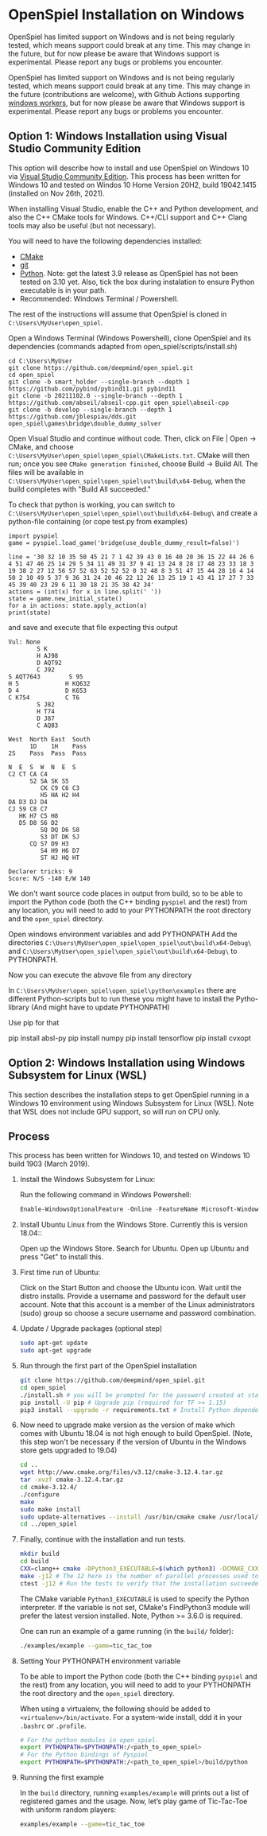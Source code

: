 # OpenSpiel Installation on Windows

OpenSpiel has limited support on Windows and is not being regularly tested,
which means support could break at any time. This may change in the future, but
for now please be aware that Windows support is experimental. Please report any
bugs or problems you encounter.

OpenSpiel has limited support on Windows and is not being regularly tested,
which means support could break at any time. This may change in the future
(contributions are welcome), with Github Actions supporting
[windows workers](https://docs.github.com/en/actions/using-github-hosted-runners/customizing-github-hosted-runners#installing-software-on-windows-runners!),
but for now please be aware that Windows support is experimental. Please report
any bugs or problems you encounter.

## Option 1: Windows Installation using Visual Studio Community Edition

This option will describe how to install and use OpenSpiel on Windows 10 via
[Visual Studio Community Edition](https://visualstudio.microsoft.com/vs/community/).
This process has been written for Windows 10 and tested on Windos 10 Home
Version 20H2, build 19042.1415 (installed on Nov 26th, 2021).

When installing Visual Studio, enable the C++ and Python development, and also
the C++ CMake tools for Windows. C++/CLI support and C++ Clang tools may also be
useful (but not necessary).

You will need to have the following dependencies installed:

*   [CMake](https://cmake.org/download/)
*   [git](https://gitforwindows.org/)
*   [Python](https://www.python.org/downloads/windows/). Note: get the latest
    3.9 release as OpenSpiel has not been tested on 3.10 yet. Also, tick the box
    during instalation to ensure Python executable is in your path.
*   Recommended: Windows Terminal / Powershell.

The rest of the instructions will assume that OpenSpiel is cloned in
`C:\Users\MyUser\open_spiel`.

Open a Windows Terminal (Windows Powershell), clone OpenSpiel and its dependencies (commands adapted
from open_spiel/scripts/install.sh)

```
cd C:\Users\MyUser
git clone https://github.com/deepmind/open_spiel.git
cd open_spiel
git clone -b smart_holder --single-branch --depth 1 https://github.com/pybind/pybind11.git pybind11
git clone -b 20211102.0 --single-branch --depth 1 https://github.com/abseil/abseil-cpp.git open_spiel\abseil-cpp
git clone -b develop --single-branch --depth 1 https://github.com/jblespiau/dds.git open_spiel\games\bridge\double_dummy_solver
```

Open Visual Studio and continue without code. Then, click on File | Open ->
CMake, and choose `C:\Users\MyUser\open_spiel\open_spiel\CMakeLists.txt`. CMake will then
run; once you see `CMake generation finished`, choose Build -> Build All. The
files will be available in `C:\Users\MyUser\open_spiel\open_spiel\out\build\x64-Debug`, when the build completes with "Build All succeeded."

To check that python is working, you can switch to `C:\Users\MyUser\open_spiel\open_spiel\out\build\x64-Debug\` and create a python-file containing (or cope test.py from examples)

```
import pyspiel
game = pyspiel.load_game('bridge(use_double_dummy_result=false)')

line = '30 32 10 35 50 45 21 7 1 42 39 43 0 16 40 20 36 15 22 44 26 6 4 51 47 46 25 14 29 5 34 11 49 31 37 9 41 13 24 8 28 17 48 23 33 18 3 19 38 2 27 12 56 57 52 63 52 52 52 0 32 48 8 3 51 47 15 44 28 16 4 14 50 2 10 49 5 37 9 36 31 24 20 46 22 12 26 13 25 19 1 43 41 17 27 7 33 45 39 40 23 29 6 11 30 18 21 35 38 42 34'
actions = (int(x) for x in line.split(' '))
state = game.new_initial_state()
for a in actions: state.apply_action(a)
print(state)
```

and save and execute that file expecting this output

```
Vul: None
        S K
        H AJ98
        D AQT92
        C J92
S AQT7643        S 95
H 5             H KQ632
D 4             D K653
C K754          C T6
        S J82
        H T74
        D J87
        C AQ83

West  North East  South
      1D    1H    Pass
2S    Pass  Pass  Pass

N  E  S  W  N  E  S
C2 CT CA C4
      S2 SA SK S5
         CK C9 C6 C3
         H5 HA H2 H4
DA D3 DJ D4
CJ S9 C8 C7
   HK H7 C5 H8
   D5 D8 S6 D2
         SQ DQ D6 S8
         S3 DT DK SJ
      CQ S7 D9 H3
         S4 H9 H6 D7
         ST HJ HQ HT

Declarer tricks: 9
Score: N/S -140 E/W 140
```

We don't want source code places in output from build, so to be able to import the Python code (both the C++ binding `pyspiel` and the rest) from any location, you will need to add to your PYTHONPATH the root directory and the `open_spiel` directory.

Open windows environment variables and add 
PYTHONPATH
Add the directories `C:\Users\MyUser\open_spiel\open_spiel\out\build\x64-Debug\` and `C:\Users\MyUser\open_spiel\open_spiel\out\build\x64-Debug\` to PYTHONPATH.

Now you can execute the abvove file from any directory

In `C:\Users\MyUser\open_spiel\open_spiel\python\examples` there are different Python-scripts but to run these you might have to install the Pytho-library (And might have to update PYTHONPATH)

Use pip for that

pip install absl-py
pip install numpy
pip install tensorflow
pip install cvxopt


## Option 2: Windows Installation using Windows Subsystem for Linux (WSL)

This section describes the installation steps to get OpenSpiel running in a
Windows 10 environment using Windows Subsystem for Linux (WSL). Note that WSL
does not include GPU support, so will run on CPU only.

## Process

This process has been written for Windows 10, and tested on Windows 10 build
1903 (March 2019).

1.  Install the Windows Subsystem for Linux:

    Run the following command in Windows Powershell:

    ```powershell
    Enable-WindowsOptionalFeature -Online -FeatureName Microsoft-Windows-Subsystem-Linux
    ```

2.  Install Ubuntu Linux from the Windows Store. Currently this is version
    18.04::

    Open up the Windows Store. Search for Ubuntu. Open up Ubuntu and press "Get"
    to install this.

3.  First time run of Ubuntu:

    Click on the Start Button and choose the Ubuntu icon. Wait until the distro
    installs. Provide a username and password for the default user account. Note
    that this account is a member of the Linux administrators (sudo) group so
    choose a secure username and password combination.

4.  Update / Upgrade packages (optional step)

    ```bash
    sudo apt-get update
    sudo apt-get upgrade
    ```

5.  Run through the first part of the OpenSpiel installation

    ```bash
    git clone https://github.com/deepmind/open_spiel.git
    cd open_spiel
    ./install.sh # you will be prompted for the password created at stage 3. Press Y to continue and install. During installation press Yes to restart services during package upgrades
    pip install -U pip # Upgrade pip (required for TF >= 1.15)
    pip3 install --upgrade -r requirements.txt # Install Python dependencies
    ```

6.  Now need to upgrade make version as the version of make which comes with
    Ubuntu 18.04 is not high enough to build OpenSpiel. (Note, this step won't
    be necessary if the version of Ubuntu in the Windows store gets upgraded to
    19.04)

    ```bash
    cd ..
    wget http://www.cmake.org/files/v3.12/cmake-3.12.4.tar.gz
    tar -xvzf cmake-3.12.4.tar.gz
    cd cmake-3.12.4/
    ./configure
    make
    sudo make install
    sudo update-alternatives --install /usr/bin/cmake cmake /usr/local/bin/cmake 1 --force
    cd ../open_spiel
    ```

7.  Finally, continue with the installation and run tests.

    ```bash
    mkdir build
    cd build
    CXX=clang++ cmake -DPython3_EXECUTABLE=$(which python3) -DCMAKE_CXX_COMPILER=clang++ ../open_spiel
    make -j12 # The 12 here is the number of parallel processes used to build
    ctest -j12 # Run the tests to verify that the installation succeeded
    ```

    The CMake variable `Python3_EXECUTABLE` is used to specify the Python
    interpreter. If the variable is not set, CMake's FindPython3 module will
    prefer the latest version installed. Note, Python >= 3.6.0 is required.

    One can run an example of a game running (in the `build/` folder):

    ```bash
    ./examples/example --game=tic_tac_toe
    ```

8.  Setting Your PYTHONPATH environment variable

    To be able to import the Python code (both the C++ binding `pyspiel` and the
    rest) from any location, you will need to add to your PYTHONPATH the root
    directory and the `open_spiel` directory.

    When using a virtualenv, the following should be added to
    `<virtualenv>/bin/activate`. For a system-wide install, ddd it in your
    `.bashrc` or `.profile`.

    ```bash
    # For the python modules in open_spiel.
    export PYTHONPATH=$PYTHONPATH:/<path_to_open_spiel>
    # For the Python bindings of Pyspiel
    export PYTHONPATH=$PYTHONPATH:/<path_to_open_spiel>/build/python
    ```

9.  Running the first example

    In the `build` directory, running `examples/example` will prints out a list
    of registered games and the usage. Now, let’s play game of Tic-Tac-Toe with
    uniform random players:

    ```bash
    examples/example --game=tic_tac_toe
    ```
